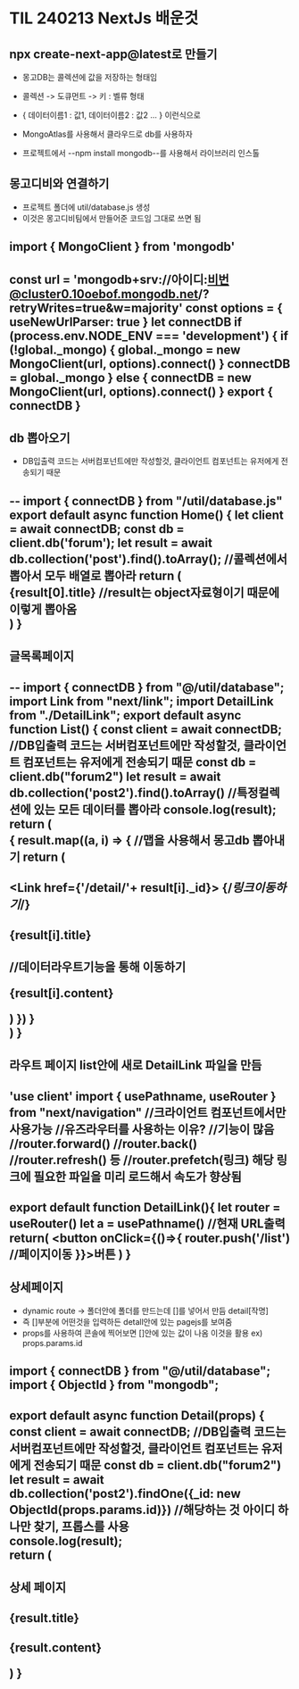 # TIL 240213 NextJs 배운것

## npx create-next-app@latest로 만들기

- 몽고DB는 콜렉션에 값을 저장하는 형태임
- 콜렉션 -> 도큐먼트 -> 키 : 벨류 형태
- { 데이터이름1 : 값1, 데이터이름2 : 값2 ... } 이런식으로

- MongoAtlas를 사용해서 클라우드로 db를 사용하자

- 프로젝트에서 --npm install mongodb--를 사용해서 라이브러리 인스톨

## 몽고디비와 연결하기
- 프로젝트 폴더에 util/database.js 생성 
- 이것은 몽고디비팀에서 만들어준 코드임 그대로 쓰면 됨


import { MongoClient } from 'mongodb'
--
const url = 'mongodb+srv://아이디:비번@cluster0.10oebof.mongodb.net/?retryWrites=true&w=majority'
const options = { useNewUrlParser: true }
let connectDB
if (process.env.NODE_ENV === 'development') {
  if (!global._mongo) {
    global._mongo = new MongoClient(url, options).connect()
  }
  connectDB = global._mongo
} else {
  connectDB = new MongoClient(url, options).connect()
}
export { connectDB }
--




## db 뽑아오기 
- DB입출력 코드는 서버컴포넌트에만 작성할것, 클라이언트 컴포넌트는 유저에게 전송되기 때문

--
import { connectDB } from "/util/database.js"
export default async function Home() {
  let client = await connectDB;
  const db = client.db('forum');
  let result = await db.collection('post').find().toArray(); //콜렉션에서 뽑아서 모두 배열로 뽑아라
  return (
    <main>
      {result[0].title} //result는 object자료형이기 때문에 이렇게 뽑아옴
    </main>
  )
}
--

## 글목록페이지
--
import { connectDB } from "@/util/database";
import Link from "next/link";
import DetailLink from "./DetailLink";
export default async function List() {
    const client = await connectDB; //DB입출력 코드는 서버컴포넌트에만 작성할것, 클라이언트 컴포넌트는 유저에게 전송되기 때문
    const db = client.db("forum2")
    let result = await db.collection('post2').find().toArray() //특정컬렉션에 있는 모든 데이터를 뽑아라
    console.log(result);
    return (
        <div className="list-bg">
            {
                result.map((a, i) => { //맵을 사용해서 몽고db 뽑아내기
                    return (
                        <div className="list-item" key = {i}>                            
                            <Link href={'/detail/'+ result[i]._id}> {/*링크이동하기*/}
                            <h4>{result[i].title}</h4> 
                            </Link>
                            <DetailLink></DetailLink> //데이터라우트기능을 통해 이동하기
                            <p>{result[i].content}</p>
                        </div>
                    )
                })
            }
        </div>
    )
}
--

## 라우트 페이지 list안에 새로 DetailLink 파일을 만듬

'use client'
import { usePathname, useRouter } from "next/navigation" //크라이언트 컴포넌트에서만 사용가능
//유즈라우터를 사용하는 이유?
//기능이 많음
//router.forward()
//router.back() 
//router.refresh() 등
//router.prefetch(링크) 해당 링크에 필요한 파일을 미리 로드해서 속도가 향상됨
--

export default function DetailLink(){
    let router = useRouter()
    let a = usePathname() //현재 URL출력
    return(
        <button onClick={()=>{
            router.push('/list') //페이지이동
        }}>버튼</button>
    )
}
--

## 상세페이지

- dynamic route -> 폴더안에 폴더를 만드는데 []를 넣어서 만듬 detail\[작명] 
- 즉 []부분에 어떤것을 입력하든 detall안에 있는 pagejs를 보여줌
- props를 사용하여 콘솔에 찍어보면 []안에 있는 값이 나옴 이것을 활용 ex) props.params.id

import { connectDB } from "@/util/database";
import { ObjectId } from "mongodb";
--
export default async function Detail(props) {
    const client = await connectDB; //DB입출력 코드는 서버컴포넌트에만 작성할것, 클라이언트 컴포넌트는 유저에게 전송되기 때문
    const db = client.db("forum2")
    let result = await db.collection('post2').findOne({_id: new ObjectId(props.params.id)}) //해당하는 것 아이디 하나만 찾기, 프롭스를 사용    
    console.log(result);    
    return (
        <div>
            <h4>상세 페이지</h4>
            <h4>{result.title}</h4>
            <p>{result.content}</p>
        </div>
    )
}
--

